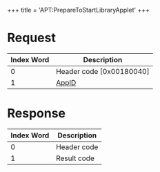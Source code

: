 +++
title = 'APT:PrepareToStartLibraryApplet'
+++

# Request

| Index Word | Description                                    |
|------------|------------------------------------------------|
| 0          | Header code \[0x00180040\]                     |
| 1          | [AppID](NS_and_APT_Services#appids "wikilink") |

# Response

| Index Word | Description |
|------------|-------------|
| 0          | Header code |
| 1          | Result code |
